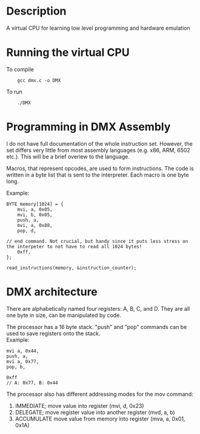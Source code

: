 # Description
A virtual CPU for learning low level programming and hardware emulation

# Running the virtual CPU
To compile

        gcc dmx.c -o DMX

To run

        ./DMX

# Programming in DMX Assembly
I do not have full documentation of the whole instruction set.
However, the set differs very little from most assembly languages (e.g. x86, ARM, 6502 etc.).
This will be a brief overiew to the language.

Macros, that represent opcodes, are used to form instructions.
The code is written in a byte list that is sent to the interpreter.
Each macro is one byte long.  

Example:

    BYTE memory[1024] = {
        mvi, a, 0x05,
        mvi, b, 0x05,
        push, a,
        mvi, a, 0x88,
        pop, d,

    // end command. Not crucial, but handy since it puts less stress on the interpeter to not have to read all 1024 bytes!
        0xff, 
    };

    read_instructions(memory, &instruction_counter);


# DMX architecture 
There are alphabetically named four registers: A, B, C, and D.
They are all one byte in size, can be manipulated by code.  

The processor has a 16 byte stack. "push" and "pop" commands can be used to save registers onto the stack.  
Example:

    mvi a, 0x44, 
    push, a,
    mvi a, 0x77,
    pop, b,

    0xff
    // A: 0x77, B: 0x44

The processor also has different addressing modes for the mov command:  
1. IMMEDIATE; move value into register (mvi, d, 0x23)
2. DELEGATE; move register value into another register (mvd, a, b)
3. ACCUMULATE move value from memory into register (mva, a, 0x01, 0x1A)



